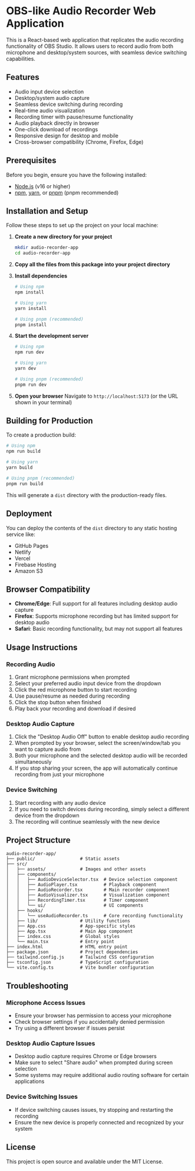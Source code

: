 # OBS-like Audio Recorder Web Application

This is a React-based web application that replicates the audio recording functionality of OBS Studio. It allows users to record audio from both microphone and desktop/system sources, with seamless device switching capabilities.

## Features

- Audio input device selection
- Desktop/system audio capture
- Seamless device switching during recording
- Real-time audio visualization
- Recording timer with pause/resume functionality
- Audio playback directly in browser
- One-click download of recordings
- Responsive design for desktop and mobile
- Cross-browser compatibility (Chrome, Firefox, Edge)

## Prerequisites

Before you begin, ensure you have the following installed:
- [Node.js](https://nodejs.org/) (v16 or higher)
- [npm](https://www.npmjs.com/), [yarn](https://yarnpkg.com/), or [pnpm](https://pnpm.io/) (pnpm recommended)

## Installation and Setup

Follow these steps to set up the project on your local machine:

1. **Create a new directory for your project**
   ```bash
   mkdir audio-recorder-app
   cd audio-recorder-app
   ```

2. **Copy all the files from this package into your project directory**

3. **Install dependencies**
   ```bash
   # Using npm
   npm install
   
   # Using yarn
   yarn install
   
   # Using pnpm (recommended)
   pnpm install
   ```

4. **Start the development server**
   ```bash
   # Using npm
   npm run dev
   
   # Using yarn
   yarn dev
   
   # Using pnpm (recommended)
   pnpm run dev
   ```

5. **Open your browser**
   Navigate to `http://localhost:5173` (or the URL shown in your terminal)

## Building for Production

To create a production build:

```bash
# Using npm
npm run build

# Using yarn
yarn build

# Using pnpm (recommended)
pnpm run build
```

This will generate a `dist` directory with the production-ready files.

## Deployment

You can deploy the contents of the `dist` directory to any static hosting service like:
- GitHub Pages
- Netlify
- Vercel
- Firebase Hosting
- Amazon S3

## Browser Compatibility

- **Chrome/Edge**: Full support for all features including desktop audio capture
- **Firefox**: Supports microphone recording but has limited support for desktop audio
- **Safari**: Basic recording functionality, but may not support all features

## Usage Instructions

### Recording Audio

1. Grant microphone permissions when prompted
2. Select your preferred audio input device from the dropdown
3. Click the red microphone button to start recording
4. Use pause/resume as needed during recording
5. Click the stop button when finished
6. Play back your recording and download if desired

### Desktop Audio Capture

1. Click the "Desktop Audio Off" button to enable desktop audio recording
2. When prompted by your browser, select the screen/window/tab you want to capture audio from
3. Both your microphone and the selected desktop audio will be recorded simultaneously
4. If you stop sharing your screen, the app will automatically continue recording from just your microphone

### Device Switching

1. Start recording with any audio device
2. If you need to switch devices during recording, simply select a different device from the dropdown
3. The recording will continue seamlessly with the new device

## Project Structure

```
audio-recorder-app/
├── public/                 # Static assets
├── src/
│   ├── assets/             # Images and other assets
│   ├── components/
│   │   ├── AudioDeviceSelector.tsx  # Device selection component
│   │   ├── AudioPlayer.tsx          # Playback component
│   │   ├── AudioRecorder.tsx        # Main recorder component
│   │   ├── AudioVisualizer.tsx      # Visualization component
│   │   ├── RecordingTimer.tsx       # Timer component
│   │   └── ui/                      # UI components
│   ├── hooks/
│   │   └── useAudioRecorder.ts      # Core recording functionality
│   ├── lib/                # Utility functions
│   ├── App.css             # App-specific styles
│   ├── App.tsx             # Main App component
│   ├── index.css           # Global styles
│   └── main.tsx            # Entry point
├── index.html              # HTML entry point
├── package.json            # Project dependencies
├── tailwind.config.js      # Tailwind CSS configuration
├── tsconfig.json           # TypeScript configuration
└── vite.config.ts          # Vite bundler configuration
```

## Troubleshooting

### Microphone Access Issues
- Ensure your browser has permission to access your microphone
- Check browser settings if you accidentally denied permission
- Try using a different browser if issues persist

### Desktop Audio Capture Issues
- Desktop audio capture requires Chrome or Edge browsers
- Make sure to select "Share audio" when prompted during screen selection
- Some systems may require additional audio routing software for certain applications

### Device Switching Issues
- If device switching causes issues, try stopping and restarting the recording
- Ensure the new device is properly connected and recognized by your system

## License

This project is open source and available under the MIT License.
